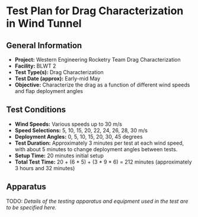 # Test Plan for Drag Characterization in Wind Tunnel

## General Information

- **Project:** Western Engineering Rocketry Team Drag Characterization
- **Facility:** BLWT 2
- **Test Type(s):** Drag Characterization
- **Test Date (approx):** Early-mid May
- **Objective:** Characterize the drag as a function of different wind speeds and flap deployment angles

## Test Conditions

- **Wind Speeds:** Various speeds up to 30 m/s
- **Speed Selections:** 5, 10, 15, 20, 22, 24, 26, 28, 30 m/s
- **Deployment Angles:** 0, 5, 10, 15, 20, 30, 45 degrees
- **Test Duration:** Approximately 3 minutes per test at each wind speed, with about 5 minutes to change deployment angles between tests.
- **Setup Time:** 20 minutes initial setup
- **Total Test Time:** 20 + (6 * 5) + (3 * 9 * 6) = 212 minutes (approximately 3 hours and 32 minutes)

## Apparatus

TODO: *Details of the testing apparatus and equipment used in the test are to be specified here.*
